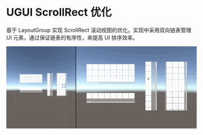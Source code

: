 # UGUI ScrollRect 优化

基于 LayoutGroup 实现 ScrollRect 滚动视图的优化。实现中采用双向链表管理 UI 元素，通过保证链表的有序性，来提高 UI 排序效率。

![demo](Img/cap1.gif)